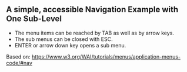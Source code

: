## A simple, accessible Navigation Example with One Sub-Level

- The menu items can be reached by TAB as well as by arrow keys. 
- The sub menus can be closed with ESC. 
- ENTER or arrow down key opens a sub menu.

Based on:
https://www.w3.org/WAI/tutorials/menus/application-menus-code/#nav